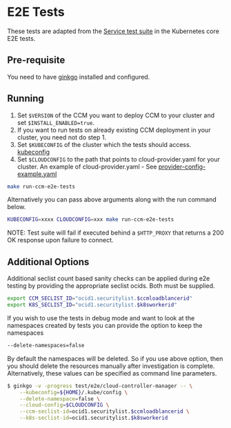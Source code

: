 # E2E Tests

These tests are adapted from the [Service test suite][1] in the Kubernetes core
E2E tests.

## Pre-requisite
You need to have [ginkgo][2] installed and configured.

## Running

1. Set `$VERSION` of the CCM you want to deploy CCM to your cluster and set `$INSTALL_ENABLED=true`.
2. If you want to run tests on already existing CCM deployment in your cluster, you need not do step 1. 
3. Set `$KUBECONFIG` of the cluster which the tests should access. [kubeconfig][3]
4. Set `$CLOUDCONFIG` to the path that points to cloud-provider.yaml for your cluster. 
   An example of cloud-provider.yaml - See [provider-config-example.yaml](../../../manifests/provider-config-example.yaml)

```bash
make run-ccm-e2e-tests
```
Alternatively you can pass above arguments along with the run command below. 
```bash
KUBECONFIG=xxxx CLOUDCONFIG=xxx make run-ccm-e2e-tests
```

NOTE: Test suite will fail if executed behind a `$HTTP_PROXY` that returns a
200 OK response upon failure to connect.

## Additional Options

Additional seclist count based sanity checks can be applied during e2e testing
by providing the appropriate seclist ocids. Both must be supplied.

```bash
export CCM_SECLIST_ID="ocid1.securitylist.$ccmloadblancerid"
export K8S_SECLIST_ID="ocid1.securitylist.$k8sworkerid"
```

If you wish to use the tests in debug mode and want to look at the namespaces created by tests you can provide the option to keep the namespaces 
```bash
--delete-namespaces=false
```
By default the namespaces will be deleted. So if you use above option, then you should delete the resources manually after investigation is complete.
Alternatively, these values can be specified as command line parameters.

```bash
$ ginkgo -v -progress test/e2e/cloud-controller-manager -- \
    --kubeconfig=${HOME}/.kube/config \
    --delete-namespace=false \
    --cloud-config=$CLOUDCONFIG \
    --ccm-seclist-id=ocid1.securitylist.$ccmloadblancerid \
    --k8s-seclist-id=ocid1.securitylist.$k8sworkerid
```


[1]: https://github.com/kubernetes/kubernetes/blob/0cb15453dae92d8be66cf42e6c1b04e21a2d0fb6/test/e2e/network/service.go
[2]: https://onsi.github.io/ginkgo/
[3]: https://kubernetes.io/docs/concepts/configuration/organize-cluster-access-kubeconfig/
